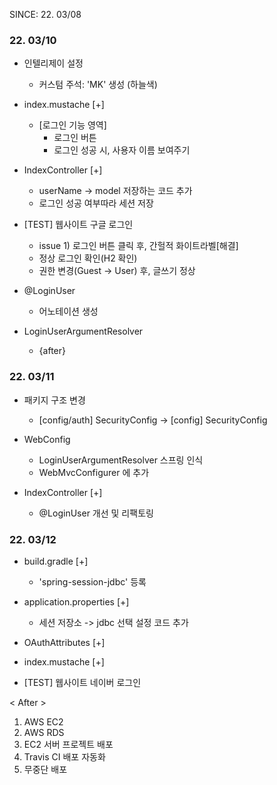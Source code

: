 SINCE: 22. 03/08

### 22. 03/10
* 인텔리제이 설정
  - 커스텀 주석: 'MK' 생성 (하늘색)


* index.mustache [+]
  - [로그인 기능 영역]
    - 로그인 버튼
    - 로그인 성공 시, 사용자 이름 보여주기
    

* IndexController [+]
  - userName -> model 저장하는 코드 추가
  - 로그인 성공 여부따라 세션 저장


* [TEST] 웹사이트 구글 로그인
  - issue 1) 로그인 버튼 클릭 후, 간헐적 화이트라벨[해결]
  - 정상 로그인 확인(H2 확인)
  - 권한 변경(Guest -> User) 후, 글쓰기 정상
  

* @LoginUser
  - 어노테이션 생성
  

* LoginUserArgumentResolver
  - {after}

### 22. 03/11

* 패키지 구조 변경
  - [config/auth] SecurityConfig 
  -> [config] SecurityConfig 
  
* WebConfig
  - LoginUserArgumentResolver 스프링 인식
  - WebMvcConfigurer 에 추가

* IndexController [+]
  - @LoginUser 개선 및 리팩토링

### 22. 03/12
* build.gradle [+]
  - 'spring-session-jdbc' 등록
  
* application.properties [+]
  - 세션 저장소 -> jdbc 선택 설정 코드 추가
  
* OAuthAttributes [+]
* index.mustache [+]
* [TEST] 웹사이트 네이버 로그인

< After >
1) AWS EC2
2) AWS RDS
3) EC2 서버 프로젝트 배포
4) Travis CI 배포 자동화
5) 무중단 배포


